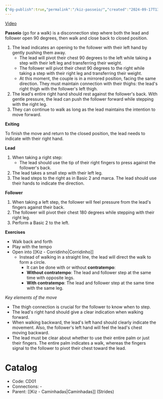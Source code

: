 ```yaml
---
{"dg-publish":true,"permalink":"/kiz-passeio/","created":"2024-09-17T13:34:32.098-04:00","updated":"2024-11-19T12:56:16.730-05:00"}
---
```



[Video](https://youtu.be/jMjsn09iR5U)

**Passeio** (go for a walk) is a disconnection step where both the lead and follower open 90 degrees, then walk and close back to closed position.

1. The lead indicates an opening to the follower with their left hand by gently pushing them away.
   - The lead will pivot their chest 90 degrees to the left while taking a step with their left leg and transferring their weight.
   - The follower will pivot their chest 90 degrees to the right while taking a step with their right leg and transferring their weight.
   - At this moment, the couple is in a mirrored position, facing the same direction. They must maintain connection with their thighs: the lead's right thigh with the follower's left thigh.
2. The lead's entire right hand should rest against the follower's back. With gentle pressure, the lead can push the follower forward while stepping with the right leg.
3. They can continue to walk as long as the lead maintains the intention to move forward.

**Exiting**

To finish the move and return to the closed position, the lead needs to indicate with their right hand.

**Lead**
1. When taking a right step:
   - The lead should use the tip of their right fingers to press against the follower's back.
2. The lead takes a small step with their left leg.
3. The lead steps to the right as in Basic 2 and marca. The lead should use their hands to indicate the direction.

**Follower**
1. When taking a left step, the follower will feel pressure from the lead's fingers against their back.
2. The follower will pivot their chest 180 degrees while stepping with their right leg.
3. Perform a Basic 2 to the left.

**Exercises**
- Walk back and forth
- Play with the tempo
- Open into [[Kiz - Corridinho\|Corridinho]]
	- Instead of walking in a straight line, the lead will direct the walk to form a circle.
		- It can be done with or without **contratempo**:
		- **Without contratempo**: The lead and follower step at the same time with opposite legs.
		- **With contratempo**: The lead and follower step at the same time with the same leg.

*Key elements of the move*
- The thigh connection is crucial for the follower to know when to step.
- The lead's right hand should give a clear indication when walking forward.
- When walking backward, the lead's left hand should clearly indicate the movement. Also, the follower's left hand will feel the lead's chest moving backward.
- The lead must be clear about whether to use their entire palm or just their fingers. The entire palm indicates a walk, whereas the fingers signal to the follower to pivot their chest toward the lead.

# Catalog

- Code: CD01
- Connections: -
- Parent: [[Kiz - Caminhadas\|Caminhadas]] (Strides)
